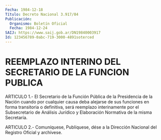 ```yaml
---
Fecha: 1984-12-18
Título: Decreto Nacional 3.917/84
Publicación:
  Organismo: Boletín Oficial
  Fecha: 1984-12-24
SAIJ: https://www.saij.gob.ar/DN19840003917
Id: 123456789-0abc-719-3000-4891soterced
---
```

# REEMPLAZO INTERINO DEL SECRETARIO DE LA FUNCION PUBLICA

<a id="1"></a>
ARTICULO  1.-  El  Secretario  de  la  Función  Pública  de la Presidencia  de  la Nación cuando por cualquier causa deba alejarse de sus funciones en  forma transitoria o definitiva, será reemplazo interinamente  por  el  Subsecretario    de   Análisis  Jurídico  y Elaboración Normativa de la misma Secretaría.

<a id="2"></a>
ARTICULO  2.-  Comuníquese,  Publíquese,  dése  a la Dirección Nacional del Registro Oficial y archívese.